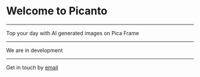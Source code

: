 Welcome to Picanto
===

---

Top your day with AI generated images on Pica Frame

---

We are in development

---

Get in touch by <a href="mailto:purges_noise_0x@icloud.com">email</a>
